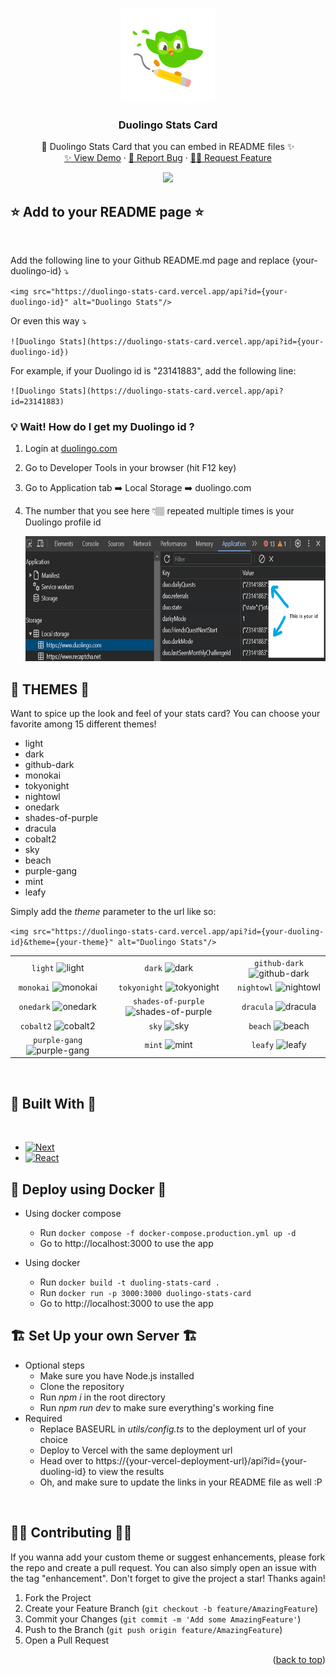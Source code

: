 <a id="readme-top"></a>
<!-- PROJECT LOGO -->
<br />
<div align="center">
  <a href="https://github.com/KevzPeter/Duolingo-Stats-Card">
    <img src="public/svg/Duo_PencilBoarding.svg" alt="Logo" width="150" height="150">
  </a>

  <h3 align="center">Duolingo Stats Card</h3>

  <p align="center">
    🦉 Duolingo Stats Card that you can embed in README files ✨
    <br />
    <a href="https://duolingo-stats-card.vercel.app/">✨ View Demo</a>
    ·
    <a href="https://github.com/KevzPeter/duolingo-stats-card/issues">🐛 Report Bug</a>
    ·
    <a href="https://github.com/KevzPeter/duolingo-stats-card/issues">💁🏽 Request Feature</a>
  </p>
</div>

<div align="center">
<img src="https://duolingo-stats-card.vercel.app/api?id=23141883" />
</div>

## ⭐ Add to your README page ⭐
<br/>

Add the following line to your Github README.md page and replace {your-duolingo-id} ⤵️

`<img src="https://duolingo-stats-card.vercel.app/api?id={your-duolingo-id}" alt="Duolingo Stats"/>`
 
 Or even this way ⤵️

`![Duolingo Stats](https://duolingo-stats-card.vercel.app/api?id={your-duolingo-id})`

For example, if your Duolingo id is "23141883", add the following line:

`![Duolingo Stats](https://duolingo-stats-card.vercel.app/api?id=23141883)`
<br/>

### 💡 Wait! How do I get my Duolingo id ?

1. Login at [duolingo.com](duolingo.com)
2. Go to Developer Tools in your browser (hit F12 key)
3. Go to Application tab ➡️ Local Storage ➡️ duolingo.com
4. The number that you see here 👇🏽 repeated multiple times is your Duolingo profile id

   <img src="media/devtools.png" alt="Devtools" height="200" width="697">


## 🎨 THEMES 🎨

Want to spice up the look and feel of your stats card?
You can choose your favorite among 15 different themes!

- light
- dark
- github-dark
- monokai
- tokyonight
- nightowl
- onedark
- shades-of-purple
- dracula
- cobalt2
- sky
- beach
- purple-gang
- mint
- leafy

Simply add the *theme* parameter to the url like so:

`<img src="https://duolingo-stats-card.vercel.app/api?id={your-duoling-id}&theme={your-theme}" alt="Duolingo Stats"/>`

| | | |
| :--: | :--: | :--: |
| `light` ![light][light] | `dark` ![dark][dark] | `github-dark` ![github-dark][github-dark] |
| `monokai` ![monokai][monokai] | `tokyonight` ![tokyonight][tokyonight] | `nightowl` ![nightowl][nightowl] |
| `onedark` ![onedark][onedark] | `shades-of-purple` ![shades-of-purple][shades-of-purple] | `dracula` ![dracula][dracula] |
| `cobalt2` ![cobalt2][cobalt2] | `sky` ![sky][sky] | `beach` ![beach][beach] |
| `purple-gang` ![purple-gang][purple-gang] | `mint` ![mint][mint] | `leafy` ![leafy][leafy] |

[light]: https://duolingo-stats-card.vercel.app/api?id=23141883&theme=light
[dark]: https://duolingo-stats-card.vercel.app/api?id=23141883&theme=dark
[github-dark]: https://duolingo-stats-card.vercel.app/api?id=23141883&theme=github-dark
[monokai]: https://duolingo-stats-card.vercel.app/api?id=23141883&theme=monokai
[tokyonight]: https://duolingo-stats-card.vercel.app/api?id=23141883&theme=tokyonight
[nightowl]: https://duolingo-stats-card.vercel.app/api?id=23141883&theme=nightowl
[onedark]: https://duolingo-stats-card.vercel.app/api?id=23141883&theme=onedark
[shades-of-purple]: https://duolingo-stats-card.vercel.app/api?id=23141883&theme=shades-of-purple
[dracula]: https://duolingo-stats-card.vercel.app/api?id=23141883&theme=dracula
[cobalt2]: https://duolingo-stats-card.vercel.app/api?id=23141883&theme=cobalt2
[sky]: https://duolingo-stats-card.vercel.app/api?id=23141883&theme=sky
[beach]: https://duolingo-stats-card.vercel.app/api?id=23141883&theme=beach
[purple-gang]: https://duolingo-stats-card.vercel.app/api?id=23141883&theme=purple-gang
[mint]: https://duolingo-stats-card.vercel.app/api?id=23141883&theme=mint
[leafy]: https://duolingo-stats-card.vercel.app/api?id=23141883&theme=leafy

<br/>

<!-- BUILT WITH -->
## 🔧 Built With 🔧
<br/>

* [![Next][Next.js]][Next-url]
* [![React][React.js]][React-url]

<!--DEPLOYMENT-->
## 🐋 Deploy using Docker 🐋
- Using docker compose
  * Run `docker compose -f docker-compose.production.yml up -d`
  * Go to http://localhost:3000 to use the app

- Using docker
  * Run `docker build -t duoling-stats-card .`
  * Run `docker run -p 3000:3000 duolingo-stats-card`
  * Go to http://localhost:3000 to use the app

<!-- SET UP -->
## 🏗️ Set Up your own Server 🏗️
- Optional steps
  * Make sure you have Node.js installed
  * Clone the repository
  * Run *npm i* in the root directory
  * Run *npm run dev* to make sure everything's working fine
- Required
  * Replace BASEURL in *utils/config.ts* to the deployment url of your choice 
  * Deploy to Vercel with the same deployment url
  * Head over to https://{your-vercel-deployment-url}/api?id={your-duoling-id} to view the results
  * Oh, and make sure to update the links in your README file as well :P

<br/>

<!-- CONTRIBUTING -->
## 🙌🏼 Contributing 🙌🏼

If you wanna add your custom theme or suggest enhancements, please fork the repo and create a pull request. You can also simply open an issue with the tag "enhancement".
Don't forget to give the project a star! Thanks again!

1. Fork the Project
2. Create your Feature Branch (`git checkout -b feature/AmazingFeature`)
3. Commit your Changes (`git commit -m 'Add some AmazingFeature'`)
4. Push to the Branch (`git push origin feature/AmazingFeature`)
5. Open a Pull Request

<p align="right">(<a href="#readme-top">back to top</a>)</p>


<!-- MARKDOWN LINKS & IMAGES -->
<!-- https://www.markdownguide.org/basic-syntax/#reference-style-links -->
[contributors-shield]: https://img.shields.io/github/contributors/othneildrew/Best-README-Template.svg?style=for-the-badge
[contributors-url]: https://github.com/othneildrew/Best-README-Template/graphs/contributors
[forks-shield]: https://img.shields.io/github/forks/othneildrew/Best-README-Template.svg?style=for-the-badge
[forks-url]: https://github.com/othneildrew/Best-README-Template/network/members
[stars-shield]: https://img.shields.io/github/stars/othneildrew/Best-README-Template.svg?style=for-the-badge
[stars-url]: https://github.com/othneildrew/Best-README-Template/stargazers
[issues-shield]: https://img.shields.io/github/issues/othneildrew/Best-README-Template.svg?style=for-the-badge
[issues-url]: https://github.com/othneildrew/Best-README-Template/issues
[license-shield]: https://img.shields.io/github/license/othneildrew/Best-README-Template.svg?style=for-the-badge
[license-url]: https://github.com/othneildrew/Best-README-Template/blob/master/LICENSE.txt
[linkedin-shield]: https://img.shields.io/badge/-LinkedIn-black.svg?style=for-the-badge&logo=linkedin&colorB=555
[linkedin-url]: https://linkedin.com/in/othneildrew
[product-screenshot]: images/screenshot.png
[Next.js]: https://img.shields.io/badge/next.js-000000?style=for-the-badge&logo=nextdotjs&logoColor=white
[Next-url]: https://nextjs.org/
[React.js]: https://img.shields.io/badge/React-20232A?style=for-the-badge&logo=react&logoColor=61DAFB
[React-url]: https://reactjs.org/
[Vue.js]: https://img.shields.io/badge/Vue.js-35495E?style=for-the-badge&logo=vuedotjs&logoColor=4FC08D
[Vue-url]: https://vuejs.org/
[Angular.io]: https://img.shields.io/badge/Angular-DD0031?style=for-the-badge&logo=angular&logoColor=white
[Angular-url]: https://angular.io/
